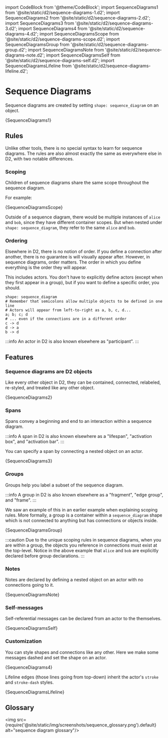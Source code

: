 import CodeBlock from '@theme/CodeBlock';
import SequenceDiagrams1 from '@site/static/d2/sequence-diagrams-1.d2';
import SequenceDiagrams2 from '@site/static/d2/sequence-diagrams-2.d2';
import SequenceDiagrams3 from '@site/static/d2/sequence-diagrams-3.d2';
import SequenceDiagrams4 from '@site/static/d2/sequence-diagrams-4.d2';
import SequenceDiagramsScope from '@site/static/d2/sequence-diagrams-scope.d2';
import SequenceDiagramsGroup from '@site/static/d2/sequence-diagrams-group.d2';
import SequenceDiagramsNote from '@site/static/d2/sequence-diagrams-note.d2';
import SequenceDiagramsSelf from '@site/static/d2/sequence-diagrams-self.d2';
import SequenceDiagramsLifeline from '@site/static/d2/sequence-diagrams-lifeline.d2';

# Sequence Diagrams

Sequence diagrams are created by setting `shape: sequence_diagram` on an object.

<CodeBlock className="language-d2">
    {SequenceDiagrams1}
</CodeBlock>

<div className="embedSVG" dangerouslySetInnerHTML={{__html: require('@site/static/img/generated/sequence-diagrams-1.svg2')}}></div>

## Rules

Unlike other tools, there is no special syntax to learn for sequence diagrams. The rules
are also almost exactly the same as everywhere else in D2, with two notable differences.

### Scoping

Children of sequence diagrams share the same scope throughout the sequence diagram.

For example:

<CodeBlock className="language-d2">
    {SequenceDiagramsScope}
</CodeBlock>

<div className="embedSVG" dangerouslySetInnerHTML={{__html: require('@site/static/img/generated/sequence-diagrams-scope.svg2')}}></div>

Outside of a sequence diagram, there would be multiple instances of `alice` and `bob`,
since they have different container scopes. But when nested under `shape:
sequence_diagram`, they refer to the same `alice` and `bob`.

### Ordering

Elsewhere in D2, there is no notion of order. If you define a connection after another,
there is no guarantee is will visually appear after. However, in sequence diagrams, order
matters. The order in which you define everything is the order they will appear.

This includes actors. You don't have to explicitly define actors (except when they first
appear in a group), but if you want to define a specific order, you should.

```d2
shape: sequence_diagram
# Remember that semicolons allow multiple objects to be defined in one line
# Actors will appear from left-to-right as a, b, c, d...
a; b; c; d
# ... even if the connections are in a different order
c -> d
d -> a
b -> d
```

:::info
An actor in D2 is also known elsewhere as "participant".
:::

## Features

### Sequence diagrams are D2 objects

Like every other object in D2, they can be contained, connected, relabeled, re-styled, and
treated like any other object.

<CodeBlock className="language-d2">
    {SequenceDiagrams2}
</CodeBlock>

<div className="embedSVG" dangerouslySetInnerHTML={{__html: require('@site/static/img/generated/sequence-diagrams-2.svg2')}}></div>

### Spans

Spans convey a beginning and end to an interaction within a sequence diagram.

:::info
A span in D2 is also known elsewhere as a "lifespan", "activation box", and "activation bar".
:::

You can specify a span by connecting a nested object on an actor.

<CodeBlock className="language-d2">
    {SequenceDiagrams3}
</CodeBlock>

<div className="embedSVG" dangerouslySetInnerHTML={{__html: require('@site/static/img/generated/sequence-diagrams-3.svg2')}}></div>

### Groups

Groups help you label a subset of the sequence diagram.

:::info
A group in D2 is also known elsewhere as a "fragment", "edge group", and "frame".
:::

We saw an example of this in an earlier example when explaining scoping rules. More
formally, a group is a container within a `sequence_diagram` shape which is not connected
to anything but has connections or objects inside.

<CodeBlock className="language-d2">
    {SequenceDiagramsGroup}
</CodeBlock>

:::caution
Due to the unique scoping rules in sequence diagrams, when you are within a group, the
objects you reference in connections must exist at the top-level. Notice in the above
example that `alice` and `bob` are explicitly declared before group declarations.
:::

<div className="embedSVG" dangerouslySetInnerHTML={{__html: require('@site/static/img/generated/sequence-diagrams-group.svg2')}}></div>

### Notes

Notes are declared by defining a nested object on an actor with no connections going to
it.

<CodeBlock className="language-d2">
    {SequenceDiagramsNote}
</CodeBlock>

<div className="embedSVG" dangerouslySetInnerHTML={{__html: require('@site/static/img/generated/sequence-diagrams-note.svg2')}}></div>

### Self-messages

Self-referential messages can be declared from an actor to the themselves.

<CodeBlock className="language-d2">
    {SequenceDiagramsSelf}
</CodeBlock>

<div className="embedSVG" dangerouslySetInnerHTML={{__html: require('@site/static/img/generated/sequence-diagrams-self.svg2')}}></div>

### Customization

You can style shapes and connections like any other. Here we make some messages dashed and
set the shape on an actor.

<CodeBlock className="language-d2">
    {SequenceDiagrams4}
</CodeBlock>

<div className="embedSVG" dangerouslySetInnerHTML={{__html: require('@site/static/img/generated/sequence-diagrams-4.svg2')}}></div>

Lifeline edges (those lines going from top-down) inherit the actor's `stroke` and
`stroke-dash` styles.

<CodeBlock className="language-d2">
    {SequenceDiagramsLifeline}
</CodeBlock>

<div className="embedSVG" dangerouslySetInnerHTML={{__html: require('@site/static/img/generated/sequence-diagrams-lifeline.svg2')}}></div>

## Glossary

<img src={require('@site/static/img/screenshots/sequence_glossary.png').default}
alt="sequence diagram glossary"/>

